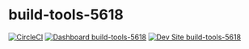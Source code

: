 # build-tools-5618

[![CircleCI](https://circleci.com/gh/pantheon-ci-bot/build-tools-5618.svg?style=shield)](https://circleci.com/gh/pantheon-ci-bot/build-tools-5618)
[![Dashboard build-tools-5618](https://img.shields.io/badge/dashboard-build_tools_5618-yellow.svg)](https://dashboard.pantheon.io/sites/b9f0aeac-7bbd-469c-a874-e950d409c9d9#dev/code)
[![Dev Site build-tools-5618](https://img.shields.io/badge/site-build_tools_5618-blue.svg)](http://dev-build-tools-5618.pantheonsite.io/)
